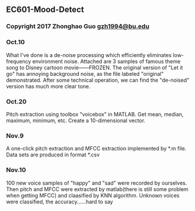 ## EC601-Mood-Detect
### Copyright 2017 Zhonghao Guo gzh1994@bu.edu
### Oct.10
What I've done is a de-noise processing which efficiently eliminates low-frequency environment noise.
Attached are 3 samples of famous theme song to Disney cartoon movie——FROZEN. The original version of "Let it go" has annoying background noise, as the file labeled "original" demonstrated. After some technical operation, we can find the "de-noised" version has much more clear tone. 

### Oct.20
Pitch extraction using toolbox "voicebox" in MATLAB. Get mean, median, maximum, minimum, etc. Create a 10-dimensional vector. 

### Nov.9
A one-click pitch extraction and MFCC extraction implemented by *.m file. Data sets are produced in format *.csv

### Nov.10
100 new voice samples of "happy" and "sad" were recorded by ourselves. Then pitch and MFCC were extracted by matlab(there is still some problem when getting MFCC) and claasified by KNN algorithm. Unknown voices were classified, the accuracy......hard to say

